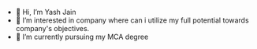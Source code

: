 - 👋 Hi, I’m Yash Jain
- 👀 I’m interested in company where can i utilize my full potential towards company's objectives.
- 🌱 I’m currently pursuing my MCA degree
  


